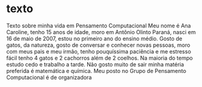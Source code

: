 # texto
Texto sobre minha vida em Pensamento Computacional 
Meu nome é Ana Caroline, tenho 15 anos de idade, moro em Antônio Olinto Paraná, nasci 
em 16 de maio de 2007, estou no primeiro ano do ensino médio. 
Gosto de gatos, da natureza, gosto de conversar e conhecer novas pessoas, moro com meus pais 
e meu irmão, tenho pouquíssima paciência e me estresso fácil 
tenho 4 gatos e 2 cachorros além de 2 coelhos.
Na maioria do tempo estudo cedo e trabalho a tarde. Não gosto muito de sair
minha matéria preferida é matemática e química.
Meu posto no Grupo de Pensamento Computacional  é de organizadora

